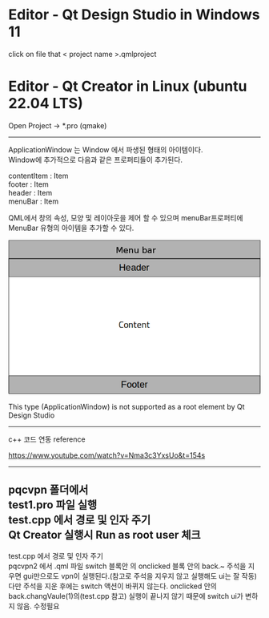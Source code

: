 # Editor - Qt Design Studio in Windows 11
click on file that < project name >.qmlproject  

# Editor - Qt Creator in Linux (ubuntu 22.04 LTS)
Open Project → *.pro (qmake)  

-----------------------------------------------------------------------------
ApplicationWindow 는 Window 에서 파생된 형태의 아이템이다.   
Window에 추가적으로 다음과 같은 프로퍼티들이 추가된다.  

contentItem : Item  
footer : Item  
header : Item  
menuBar : Item  
 

QML에서 창의 속성, 모양 및 레이아웃을 제어 할 수 있으며 menuBar프로퍼티에 MenuBar 유형의 아이템을 추가할 수 있다.  

![ApplicationWindow 레이아웃](./layout.png)  

This type (ApplicationWindow) is not supported as a root element by Qt Design Studio  

------------------------------------------------
c++ 코드 연동 reference  

https://www.youtube.com/watch?v=Nma3c3YxsUo&t=154s   

----------------------------------------------
pqcvpn 폴더에서  
test1.pro 파일 실행  
test.cpp 에서 경로 및 인자 주기   
Qt Creator 실행시 Run as root user 체크   
------------------------------
test.cpp 에서 경로 및 인자 주기   
pqcvpn2 에서 .qml 파일 switch 블록안 의 onclicked 블록 안의 back.~ 주석을 지우면 gui만으로도 vpn이 실행된다.(참고로 주석을 지우지 않고 실행해도 ui는 잘 작동)   
다만 주석을 지운 후에는 switch 액션이 바뀌지 않는다. onclicked 안의 back.changVaule(1)의(test.cpp 참고) 실행이 끝나지 않기 때문에 switch ui가 변하지 않음. 수정필요
